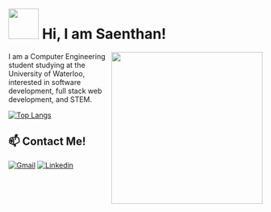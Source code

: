 # <img src="https://cdn.whatemoji.org/wp-content/uploads/2020/07/Waving-Hand-Emoji-1024x1024.png" width="60px" /> Hi, I am Saenthan!

<img align="right" src="https://thumbs.gfycat.com/AdmiredWatchfulJaeger-small.gif" width="300px"/>

<div>
  I am a Computer Engineering student studying at the University of Waterloo, interested in software development, full stack web development, and STEM. 
</div>

<!--
[![Saenthans's GitHub stats](https://github-readme-stats.vercel.app/api?username=SaenthanP&show_icons=true&theme=dark)](https://github.com/anuraghazra/github-readme-stats)
-->
[![Top Langs](https://github-readme-stats.vercel.app/api/top-langs/?username=SaenthanP&layout=compact&theme=dark&count_private=true)](https://github.com/anuraghazra/github-readme-stats)
<!--
## :keyboard: Skills
<div>
<img title="Javascript" src="https://icon-library.com/images/javascript-icon-png/javascript-icon-png-13.jpg" width="55px"/>
<img title="Java" src="https://image.flaticon.com/icons/svg/154/154878.svg" width="55px"/>
<img title="HTML" src="https://upload.wikimedia.org/wikipedia/commons/thumb/0/00/HTML5_logo_black.svg/1024px-HTML5_logo_black.svg.png" width="55px"/>
<img title="CSS" src="https://p.kindpng.com/picc/s/198-1985018_css-css-logo-website-css-logo-transparent-background.png" width="55px"/>
<img title="React" src="https://img.favpng.com/1/17/24/react-logo-png-favpng-m00s95CAF5ngxbSc2NfvnypRP.jpg" width="55px"/>
<img title="Node Js" src="https://icon-library.com/images/nodejs-icon/nodejs-icon-1.jpg" width="55px"/>
<img title="Express" src="https://d2eip9sf3oo6c2.cloudfront.net/tags/images/000/000/359/thumb/expressjslogo.png" width="55px"/>
<img title="MongoDB" src="https://www.pikpng.com/pngl/m/511-5114963_png-file-svg-mongodb-logo-png-black-clipart.png" width="55px"/>
</div>
-->


## 📫 Contact Me!
[![Gmail](https://img.shields.io/badge/-saenthan.p@gmail.com-c14438?&logo=Gmail&logoColor=white)](mailto:saenthan.p@gmail.com)
[![Linkedin](https://img.shields.io/badge/-Saenthan_Parimalakanthan-blue?logo=Linkedin&logoColor=white)](https://www.linkedin.com/in/saenthan-parimalakanthan-0115781a8/) 




<!--
**SaenthanParimalakanthan/SaenthanParimalakanthan** is a ✨ _special_ ✨ repository because its `README.md` (this file) appears on your GitHub profile.

Here are some ideas to get you started:

- 🔭 I’m currently working on ...
- 🌱 I’m currently learning ...
- 👯 I’m looking to collaborate on ...
- 🤔 I’m looking for help with ...
- 💬 Ask me about ...
- 📫 How to reach me: ...
- 😄 Pronouns: ...
- ⚡ Fun fact: ...
-->
